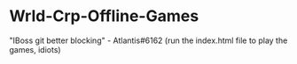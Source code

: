 # Wrld-Crp-Offline-Games
"IBoss git better blocking" - Atlantis#6162
(run the index.html file to play the games, idiots)
